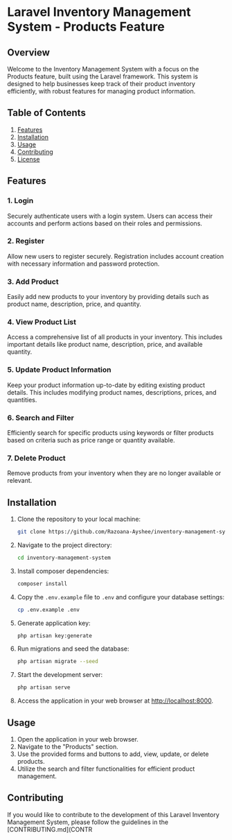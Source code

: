 # Laravel Inventory Management System - Products Feature

## Overview

Welcome to the Inventory Management System with a focus on the Products feature, built using the Laravel framework. This system is designed to help businesses keep track of their product inventory efficiently, with robust features for managing product information.

## Table of Contents

1. [Features](#features)
2. [Installation](#installation)
3. [Usage](#usage)
6. [Contributing](#contributing)
7. [License](#license)

## Features

### 1. Login

Securely authenticate users with a login system. Users can access their accounts and perform actions based on their roles and permissions.

### 2. Register

Allow new users to register securely. Registration includes account creation with necessary information and password protection.

### 3. Add Product

Easily add new products to your inventory by providing details such as product name, description, price, and quantity.

### 4. View Product List

Access a comprehensive list of all products in your inventory. This includes important details like product name, description, price, and available quantity.

### 5. Update Product Information

Keep your product information up-to-date by editing existing product details. This includes modifying product names, descriptions, prices, and quantities.

### 6. Search and Filter

Efficiently search for specific products using keywords or filter products based on criteria such as price range or quantity available.

### 7. Delete Product

Remove products from your inventory when they are no longer available or relevant.

## Installation

1. Clone the repository to your local machine:

    ```bash
    git clone https://github.com/Razoana-Ayshee/inventory-management-system.git
    ```

2. Navigate to the project directory:

    ```bash
    cd inventory-management-system
    ```

3. Install composer dependencies:

    ```bash
    composer install
    ```

4. Copy the `.env.example` file to `.env` and configure your database settings:

    ```bash
    cp .env.example .env
    ```

5. Generate application key:

    ```bash
    php artisan key:generate
    ```

6. Run migrations and seed the database:

    ```bash
    php artisan migrate --seed
    ```

7. Start the development server:

    ```bash
    php artisan serve
    ```

8. Access the application in your web browser at [http://localhost:8000](http://localhost:8000).

## Usage

1. Open the application in your web browser.
2. Navigate to the "Products" section.
3. Use the provided forms and buttons to add, view, update, or delete products.
4. Utilize the search and filter functionalities for efficient product management.


## Contributing

If you would like to contribute to the development of this Laravel Inventory Management System, please follow the guidelines in the [CONTRIBUTING.md](CONTR
